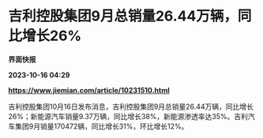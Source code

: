 # 吉利控股集团9月总销量26.44万辆，同比增长26%
**界面快报**

**2023-10-16 04:29**

**https://www.jiemian.com/article/10231510.html**

吉利控股集团10月16日发布消息，吉利控股集团9月总销量26.44万辆，同比增长26%；新能源汽车销量9.37万辆，同比增长38%，新能源渗透率达35%。吉利汽车集团9月销量170472辆，同比增长31%，环比增长12%。